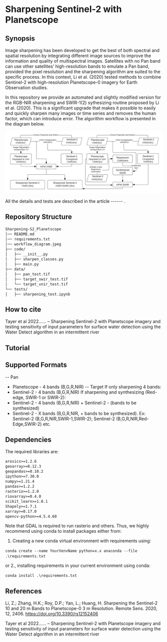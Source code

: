 # Sharpening Sentinel-2 with Planetscope
## Synopsis
Image sharpening has been developed to get the best of both spectral and spatial resolution by integrating different image sources to improve the information and quality of multispectral images. Satellites with no Pan band can use other satellites’ high-resolution bands to emulate a Pan band, provided the pixel resolution and the sharpening algorithm are suited to the specific process. In this context, Li et al. (2020) tested methods to combine Sentinel-2 with high-resolution Planetscope-0 imagery for Earth Observation studies. 

In this repository we provide an automated and slightly modified version for the RGB-NIR sharpening and SWIR-1(2) sythesizing routine proposed by Li et al. (2020). This is a significant upgrade that makes it possible to easily and quickly sharpen many images or time series and removes the human factor, which can introduce error. The algorithm workflow is presented in the diagram below.

![diagram](workflow_diagram.jpeg)

All the details and tests are described in the article ------ .

## Repository Structure
```
Sharpening-S2_Planetscope
│── README.md
│── requirements.txt
│── workflow_diagram.jpeg
├── code/
│   ├── __init__.py
│   ├── sharpen_classes.py
│   ├── main.py
├── data/
│   ├── pan_test.tif
│   ├── target_swir_test.tif
│   └── target_vnir_test.tif
└── tests/
│   ├── sharpening_test.ipynb
```
## How to cite
Tayer et al 2022......
– Sharpening Sentinel-2 with Planetscope imagery and testing sensitivity of input parameters for surface water detection using the Water Detect algorithm in an intermittent river

## Tutorial


## Supported Formats
-- Pan 
* Planetscope - 4 bands (B,G,R,NIR)
-- Target
If only sharpening 4 bands:
* Sentinel-2 - 4 bands (B,G,R,NIR)
If sharpening and synthesizing (Red-edge, SWIR-1 or SWIR-2):
* Sentinel-2 - 4 bands (B,G,R,NIR) + Sentinel-2 - (bands to be synthesized)
* Sentinel-2 - X bands (B,G,R,NIR, + bands to be synthesized). Ex: Sentinel-2 (B,G,R,NIR,SWIR-1,SWIR-2); Sentinel-2 (B,G,R,NIR,Red-Edge,SWIR-2) etc.
## Dependencies
The required libraries are:
```
arosics>=1.2.6
geoarray>=0.12.3
geopandas>=0.10.2
ipython>=7.30.0
numpy>=1.21.4
pandas>=1.2.2
rasterio>=1.2.0
rioxarray>=0.4.0
scikit_learn>=1.0.1
Shapely>=1.7.1
xarray>=0.17.0
opencv-python>=4.5.4.60
```
Note that GDAL is required to run rasterio and others. Thus, we highly recommend using conda to install packages either from:

1. Creating a new conda virtual environment with requirements using:

`conda create --name YourVenvName python=x.x anaconda --file .\requirements.txt`

or 2., installing requirements in your current environment using conda:

`conda install .\requirements.txt`
## References

Li, Z.; Zhang, H.K.; Roy, D.P.; Yan, L.; Huang, H. Sharpening the Sentinel-2 10 and 20 m Bands to Planetscope-0 3 m Resolution. Remote Sens. 2020, 12, 2406. https://doi.org/10.3390/rs12152406

Tayer et al 2022...... – Sharpening Sentinel-2 with Planetscope imagery and testing sensitivity of input parameters for surface water detection using the Water Detect algorithm in an intermittent river
